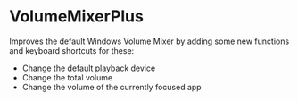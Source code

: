 # VolumeMixerPlus
Improves the default Windows Volume Mixer by adding some new functions and keyboard shortcuts for these:

- Change the default playback device
- Change the total volume
- Change the volume of the currently focused app 
